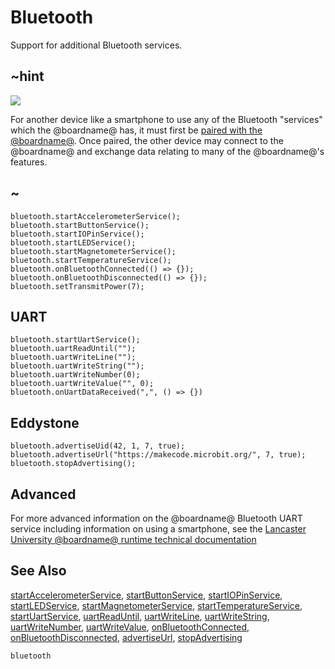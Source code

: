 # Bluetooth

Support for additional Bluetooth services.

## ~hint
![](/static/bluetooth/Bluetooth_SIG.png)

For another device like a smartphone to use any of the Bluetooth "services" which the @boardname@ has, it must first be [paired with the @boardname@](/reference/bluetooth/bluetooth-pairing). Once paired, the other device may connect to the @boardname@ and exchange data relating to many of the @boardname@'s features.

## ~


```cards
bluetooth.startAccelerometerService();
bluetooth.startButtonService();
bluetooth.startIOPinService();
bluetooth.startLEDService();
bluetooth.startMagnetometerService();
bluetooth.startTemperatureService();
bluetooth.onBluetoothConnected(() => {});
bluetooth.onBluetoothDisconnected(() => {});
bluetooth.setTransmitPower(7);
```

## UART 

```cards
bluetooth.startUartService();
bluetooth.uartReadUntil("");
bluetooth.uartWriteLine("");
bluetooth.uartWriteString("");
bluetooth.uartWriteNumber(0);
bluetooth.uartWriteValue("", 0);
bluetooth.onUartDataReceived(",", () => {})
```

## Eddystone

```cards
bluetooth.advertiseUid(42, 1, 7, true);
bluetooth.advertiseUrl("https://makecode.microbit.org/", 7, true);
bluetooth.stopAdvertising();
```

## Advanced
 
For more advanced information on the @boardname@ Bluetooth UART service including information on using a smartphone, see the [Lancaster University @boardname@ runtime technical documentation](http://lancaster-university.github.io/microbit-docs/ble/uart-service/)

## See Also

[startAccelerometerService](/reference/bluetooth/start-accelerometer-service), [startButtonService](/reference/bluetooth/start-button-service), [startIOPinService](/reference/bluetooth/start-io-pin-service), [startLEDService](/reference/bluetooth/start-led-service), [startMagnetometerService](/reference/bluetooth/start-magnetometer-service), [startTemperatureService](/reference/bluetooth/start-temperature-service), 
[startUartService](/reference/bluetooth/start-uart-service),
[uartReadUntil](/reference/bluetooth/uart-read-until), 
[uartWriteLine](/reference/bluetooth/uart-write-line), 
[uartWriteString](/reference/bluetooth/uart-write-string), 
[uartWriteNumber](/reference/bluetooth/uart-write-number), 
[uartWriteValue](/reference/bluetooth/uart-write-value), 
[onBluetoothConnected](/reference/bluetooth/on-bluetooth-connected), 
[onBluetoothDisconnected](/reference/bluetooth/on-bluetooth-disconnected),
[advertiseUrl](/reference/bluetooth/advertise-url),
[stopAdvertising](/reference/bluetooth/stop-advertising)

```package
bluetooth
```
